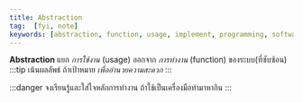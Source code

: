 ```yaml
---
title: Abstraction
tag:  [fyi, note]
keywords: [abstraction, function, usage, implement, programming, software-development, vibe-coding, llm, generative-ai]
---
```

**Abstraction** แยก _การใช้งาน_ (usage) ออกจาก _การทำงาน_ (function) ของระบบ(ที่ซับซ้อน)  
:::tip เน้นผลลัพธ์
ถ้าเป้าหมาย _เพื่ออำนวยความสะดวก_
:::

:::danger จงเรียนรู้และใส่ใจหลักการทำงาน
ถ้าใช้เป็นเครื่องมือทำมาหากิน
:::